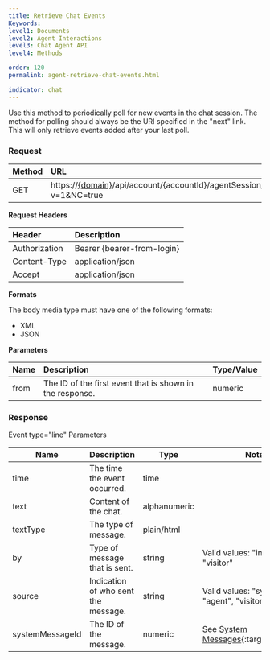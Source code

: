 ```yaml
---
title: Retrieve Chat Events
Keywords:
level1: Documents
level2: Agent Interactions
level3: Chat Agent API
level4: Methods

order: 120
permalink: agent-retrieve-chat-events.html

indicator: chat
---
```


Use this method to periodically poll for new events in the chat session. The method for polling should always be the URI specified in the "next" link. This will only retrieve events added after your last poll.

### Request

 |Method  |URL |
 |:---|  :---| 
 |GET|  https://[{domain}](https://developers.liveperson.com/agent-domain-domain-api.html)/api/account/{accountId}/agentSession/{agentSessionId}/chat/{chatId}/events?v=1&NC=true |

**Request Headers**

 |Header  |Description |
 |:---|  :---| 
 |Authorization| Bearer {bearer-from-login} |
 |Content-Type|  application/json| 
 |Accept|  application/json| 

**Formats**

The body media type must have one of the following formats:

- XML
- JSON

**Parameters**

 |Name|  Description|  Type/Value| 
 |:---  |:---  |:--- |
|from  |The ID of the first event that is shown in the response.  |numeric| 

### Response

Event type="line" Parameters

| Name            | Description                         | Type         | Notes                                              |
|-----------------|-------------------------------------|--------------|----------------------------------------------------|
| time            | The time the event occurred.        | time         |                                                    |
| text            | Content of the chat.                | alphanumeric |                                                    |
| textType        | The type of message.                | plain/html   |                                                    |
| by              | Type of message that is sent.       | string       | Valid values: "info", "agent", "visitor"           |
| source          | Indication of who sent the message. | string       | Valid values: "system", "agent", "visitor"         |
| systemMessageId | The ID of the message.              | numeric      | See [System Messages](agent-system-messages.html){:target="_blank"}. |
